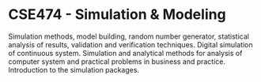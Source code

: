 # CSE474 - Simulation & Modeling

Simulation methods, model building, random number generator, statistical analysis of results, validation and verification techniques.
Digital simulation of continuous system. Simulation and analytical methods for analysis of computer system and practical problems in
business and practice. Introduction to the simulation packages.
